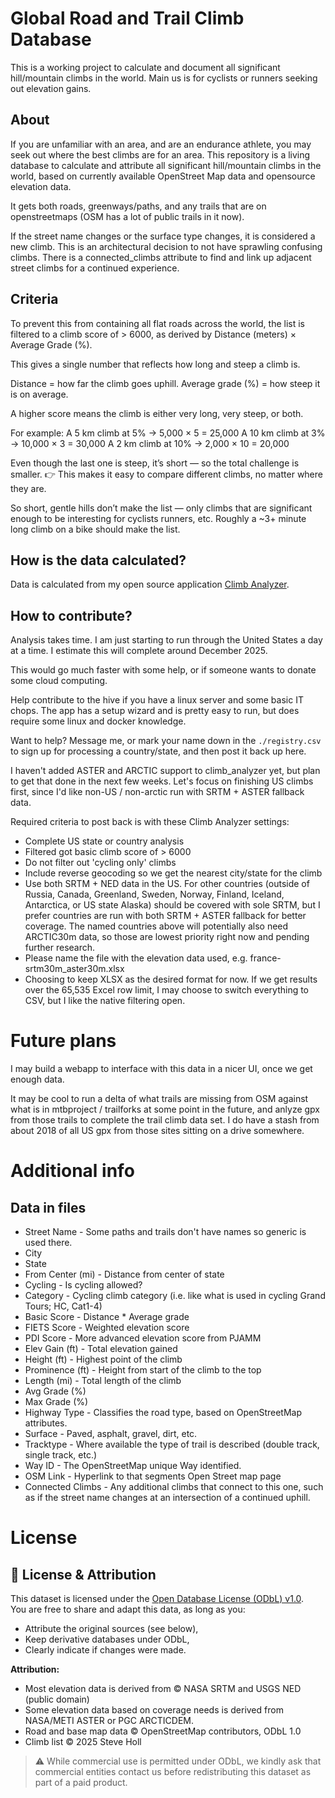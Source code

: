 # Global Road and Trail Climb Database
This is a working project to calculate and document all significant hill/mountain climbs in the world. Main us is for cyclists or runners seeking out elevation gains.

## About
If you are unfamiliar with an area, and are an endurance athlete, you may seek out where the best climbs are for an area. This repository is a living database to calculate and attribute all significant hill/mountain climbs in the world, based on currently available OpenStreet Map data and opensource elevation data.

It gets both roads, greenways/paths, and any trails that are on openstreetmaps (OSM has a lot of public trails in it now).

If the street name changes or the surface type changes, it is considered a new climb. This is an architectural decision to not have sprawling confusing climbs. There is a connected_climbs attribute to find and link up adjacent street climbs for a continued experience.

## Criteria
To prevent this from containing all flat roads across the world, the list is filtered to a climb score of > 6000, as derived by Distance (meters) × Average Grade (%).

This gives a single number that reflects how long and steep a climb is.

Distance = how far the climb goes uphill.
Average grade (%) = how steep it is on average.

A higher score means the climb is either very long, very steep, or both.

For example:
A 5 km climb at 5% → 5,000 × 5 = 25,000
A 10 km climb at 3% → 10,000 × 3 = 30,000
A 2 km climb at 10% → 2,000 × 10 = 20,000

Even though the last one is steep, it’s short — so the total challenge is smaller.
👉 This makes it easy to compare different climbs, no matter where they are.

So short, gentle hills don’t make the list — only climbs that are significant enough to be interesting for cyclists runners, etc. Roughly a ~3+ minute long climb on a bike should make the list.

## How is the data calculated?
Data is calculated from my open source application [Climb Analyzer](https://github.com/stevehollx/climb-analyzer/tree/main).

## How to contribute?
Analysis takes time. I am just starting to run through the United States a day at a time. I estimate this will complete around December 2025.

This would go much faster with some help, or if someone wants to donate some cloud computing.

Help contribute to the hive if you have a linux server and some basic IT chops. The app has a setup wizard and is pretty easy to run, but does require some linux and docker knowledge.

Want to help? Message me, or mark your name down in the `./registry.csv` to sign up for processing a country/state, and then post it back up here.

I haven't added ASTER and ARCTIC support to climb_analyzer yet, but plan to get that done in the next few weeks. Let's focus on finishing US climbs first, since I'd like non-US / non-arctic run with SRTM + ASTER fallback data.

Required criteria to post back is with these Climb Analyzer settings:
* Complete US state or country analysis
* Filtered got basic climb score of > 6000
* Do not filter out 'cycling only' climbs
* Include reverse geocoding so we get the nearest city/state for the climb
* Use both SRTM + NED data in the US. For other countries (outside of Russia, Canada, Greenland, Sweden, Norway, Finland, Iceland, Antarctica, or US state Alaska) should be covered with sole SRTM, but I prefer countries are run with both SRTM + ASTER fallback for better coverage. The named countries above will potentially also need ARCTIC30m data, so those are lowest priority right now and pending further research.
* Please name the file with the elevation data used, e.g. france-srtm30m_aster30m.xlsx
* Choosing to keep XLSX as the desired format for now. If we get results over the 65,535 Excel row limit, I may choose to switch everything to CSV, but I like the native filtering open.

# Future plans
I may build a webapp to interface with this data in a nicer UI, once we get enough data.

It may be cool to run a delta of what trails are missing from OSM against what is in mtbproject / trailforks at some point in the future, and anlyze gpx from those trails to complete the trail climb data set. I do have a stash from about 2018 of all US gpx from those sites sitting on a drive somewhere.

# Additional info
## Data in files
* Street Name - Some paths and trails don't have names so generic is used there.
* City
* State
* From Center (mi) - Distance from center of state
* Cycling - Is cycling allowed?
* Category - Cycling climb category (i.e. like what is used in cycling Grand Tours; HC, Cat1-4)
* Basic Score - Distance * Average grade
* FIETS Score - Weighted elevation score
* PDI Score - More advanced elevation score from PJAMM
* Elev Gain (ft) - Total elevation gained
* Height (ft) - Highest point of the climb
* Prominence (ft) - Height from start of the climb to the top
* Length (mi) - Total length of the climb
* Avg Grade (%)
* Max Grade (%)
* Highway Type - Classifies the road type, based on OpenStreetMap attributes.
* Surface - Paved, asphalt, gravel, dirt, etc.
* Tracktype - Where available the type of trail is described (double track, single track, etc.)
* Way ID - The OpenStreetMap unique Way identified.
* OSM Link - Hyperlink to that segments Open Street map page
* Connected Climbs - Any additional climbs that connect to this one, such as if the street name changes at an intersection of a continued uphill.

# License
## 📝 License & Attribution

This dataset is licensed under the [Open Database License (ODbL) v1.0](./LICENSE).  
You are free to share and adapt this data, as long as you:
- Attribute the original sources (see below),
- Keep derivative databases under ODbL,
- Clearly indicate if changes were made.

**Attribution:**  
- Most elevation data is derived from © NASA SRTM and USGS NED (public domain)
- Some elevation data based on coverage needs is derived from NASA/METI ASTER or PGC ARCTICDEM.
- Road and base map data © OpenStreetMap contributors, ODbL 1.0  
- Climb list © 2025 Steve Holl

> ⚠️ While commercial use is permitted under ODbL, we kindly ask that commercial entities
> contact us before redistributing this dataset as part of a paid product.
